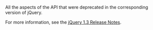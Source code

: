 All the aspects of the API that were deprecated in the corresponding version of jQuery.
        <p>For more information, see the <a href="https://blog.jquery.com/2009/01/14/jquery-1-3-released/">jQuery 1.3 Release Notes</a>.</p>
      
